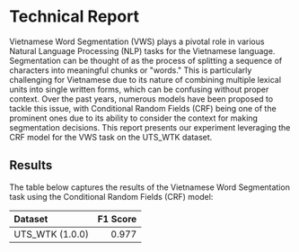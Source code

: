 # Technical Report 

Vietnamese Word Segmentation (VWS) plays a pivotal role in various Natural Language Processing (NLP) tasks for the Vietnamese language. Segmentation can be thought of as the process of splitting a sequence of characters into meaningful chunks or "words." This is particularly challenging for Vietnamese due to its nature of combining multiple lexical units into single written forms, which can be confusing without proper context. Over the past years, numerous models have been proposed to tackle this issue, with Conditional Random Fields (CRF) being one of the prominent ones due to its ability to consider the context for making segmentation decisions. This report presents our experiment leveraging the CRF model for the VWS task on the UTS_WTK dataset.

## Results

The table below captures the results of the Vietnamese Word Segmentation task using the Conditional Random Fields (CRF) model:

| Dataset         | F1 Score |
|:----------------|---------:|
| UTS_WTK (1.0.0) | 0.977    |